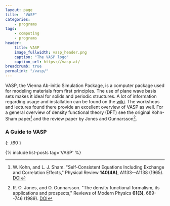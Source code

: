 ```yaml
---
layout: page
title:  "VASP"
categories:
    - programs
tags:
    - computing
    - programs
header: 
    title: VASP
    image_fullwidth: vasp_header.png
    caption: "The VASP logo"
    caption_url: https://vasp.at/
breadcrumb: true
permalink: "/vasp/"
---
```

VASP, the Vienna Ab-initio Simulation Package, is a computer package used for modeling materials from first principles. The use of plane wave basis sets makes it ideal for solids and periodic structures. A lot of information regarding usage and installation can be found on the [wiki](https://www.vasp.at/wiki/index.php/The_VASP_Manual). The workshops and lectures found there provide an excellent overview of VASP as well. For a general overview of density functional theory (DFT) see the original Kohn-Sham paper[^1] and the review paper by Jones and Gunnarsson[^2].



### A Guide to VASP
{: .t60 }

{% include list-posts tag='VASP' %}



[^1]: W. Kohn, and L. J. Sham. "Self-Consistent Equations Including Exchange and Correlation Effects," Physical Review **140(4A)**, A1133--A1138 (1965). [DOI](https://doi.org/10.1103/physrev.140.a1133)
[^2]: R. O. Jones, and O. Gunnarsson. "The density functional formalism, its applications and prospects," Reviews of Modern Physics **61(3)**, 689--746 (1989). [DOI](https://doi.org/10.1103/revmodphys.61.689)